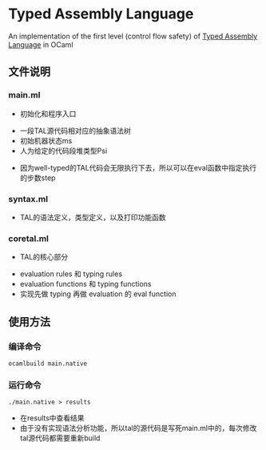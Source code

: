 # Typed Assembly Language #
An implementation of the first level (control flow safety) of [Typed Assembly Language](http://www.cs.cornell.edu/talc/) in OCaml

## 文件说明 ##

### main.ml ###
- 初始化和程序入口
 + 一段TAL源代码相对应的抽象语法树
 + 初始机器状态ms
 + 人为给定的代码段堆类型Psi
- 因为well-typed的TAL代码会无限执行下去，所以可以在eval函数中指定执行的步数step

### syntax.ml ###
- TAL的语法定义，类型定义，以及打印功能函数

### coretal.ml ###
- TAL的核心部分
 + evaluation rules 和 typing rules
 + evaluation functions 和 typing functions
 + 实现先做 typing 再做 evaluation 的 eval function


## 使用方法 ##

### 编译命令 ###
```
ocamlbuild main.native
```

### 运行命令 ###
```
./main.native > results
```
- 在results中查看结果
- 由于没有实现语法分析功能，所以tal的源代码是写死main.ml中的，每次修改tal源代码都需要重新build

